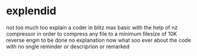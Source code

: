 # explendid

not too much too explain
a coder in blitz max basic with the help of nz compressor
in order to compress any file
to a minimum filesize of 10K
reverse engin to be done
no explanation now what soo ever about the code with no sngle reminder or descriprion or remarked
